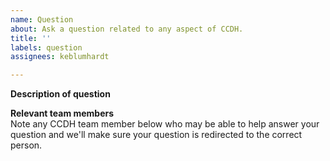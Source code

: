 ```yaml
---
name: Question
about: Ask a question related to any aspect of CCDH.
title: ''
labels: question
assignees: keblumhardt

---
```


**Description of question**


**Relevant team members**  
Note any CCDH team member below who may be able to help answer your question and we'll make sure your question is redirected to the correct person.
